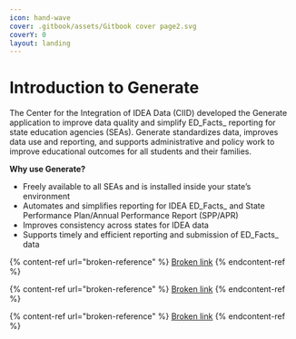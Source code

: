```yaml
---
icon: hand-wave
cover: .gitbook/assets/Gitbook cover page2.svg
coverY: 0
layout: landing
---
```


# Introduction to Generate

The Center for the Integration of IDEA Data (CIID) developed the Generate application to improve data quality and simplify ED_Facts_ reporting for state education agencies (SEAs). Generate standardizes data, improves data use and reporting, and supports administrative and policy work to improve educational outcomes for all students and their families.

**Why use Generate?**

* Freely available to all SEAs and is installed inside your state’s environment
* Automates and simplifies reporting for IDEA ED_Facts_ and State Performance Plan/Annual Performance Report (SPP/APR)
* Improves consistency across states for IDEA data
* Supports timely and efficient reporting and submission of ED_Facts_ data

{% content-ref url="broken-reference" %}
[Broken link](broken-reference)
{% endcontent-ref %}

{% content-ref url="broken-reference" %}
[Broken link](broken-reference)
{% endcontent-ref %}

{% content-ref url="broken-reference" %}
[Broken link](broken-reference)
{% endcontent-ref %}
